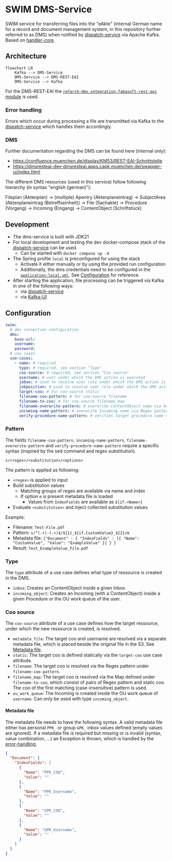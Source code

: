 # SWIM DMS-Service

SWIM service for transferring files into the "eAkte" (internal German name for a record and document management system, in this repository further referred to as DMS) when notified by [dispatch-service](../dispatch-service) via Apache Kafka.
Based on [handler-core](../handler-core).

## Architecture

```mermaid
flowchart LR
    Kafka --> DMS-Service
    DMS-Service --> DMS-REST-EAI
    DMS-Service --> Kafka
```

For the DMS-REST-EAI the [`refarch-dms-integration-fabasoft-rest-api` module](https://github.com/it-at-m/refarch/tree/main/refarch-integrations/refarch-dms-integration/refarch-dms-integration-fabasoft-rest-api) is used. 

### Error handling

Errors which occur during processing a file are transmitted via Kafka to the [dispatch-service](../dispatch-service) which handles them accordingly.

### DMS

Further documentation regarding the DMS can be found here (internal only):
- https://confluence.muenchen.de/display/KM53/REST-EAI-Schnittstelle
- https://dmsresteai-dev-dmsresteai.apps.capk.muenchen.de/swagger-ui/index.html

The different DMS resources (used in this service) follow following hierarchy (in syntax "english (german)"):

Fileplan (Aktenplan) → (multiple) Apentry (Aktenplaneintrag) → SubjectArea (Aktenplaneintrag (Betreffseinheit)) → File (Sachakte) → Procedure (Vorgang) → Incoming (Eingang) → ContentObject (Schriftstück)

## Development

- The dms-service is built with JDK21
- For local development and testing the dev docker-compose stack of the [dispatch-service](../dispatch-service) can be used.
    - Can be started with `docker compose up -d`
- The Spring profile `local` is preconfigured for using the stack
    - Activate it either manually or by using the provided run configuration
    - Additionally, the dms credentials need to be configured in the [`application-local.yml`](./src/main/resources/application-local.yml). See [Configuration](#configuration) for reference.
- After starting the application, file processing can be triggered via Kafka in one of the following ways:
    - via [dispatch-service](../dispatch-service)
    - via [Kafka-UI](http://localhost:8089/)

## Configuration

```yaml
swim:
  # dms connection configuration
  dms:
    base-url:
    username:
    password:
  # use cases
  use-cases:
    - name: # required
      type: # required, see section "Type"
      coo-source: # required, see section "Coo source"
      username: # user under which the DMS action is executed
      joboe: # used to resolve user role under which the DMS action is executed, default role if not defined
      jobposition: # used to resolve user role under which the DMS action is executed, default role if not defined
      target-coo: # for coo-source static
      filename-coo-pattern: # for coo-source filename
      filename-to-coo: # for coo-source filename_map
      filename-overwrite-pattern: # overwrite ContentObject name via Regex pattern
      incoming-name-pattern: # overwrite Incoming name via Regex pattern, only applies to type incoming_object
      verify-procedure-name-pattern: # verifies target procedure name matches this pattern, only applies to type incoming_object
```

### Pattern

The fields `filename-coo-pattern`, `incoming-name-pattern`, `filename-overwrite-pattern` and `verify-procedure-name-pattern` require a specific syntax (inspired by the sed command and regex substitution).

```
s/<regex>/<substitution>/<options>
```

The pattern is applied as following:
- `<regex>` is applied to input
- Build substitution values
  - Matching groups of regex are available via name and index
  - If option `m` is present metadata file is loaded
    - Values from `IndexFields` are available as `${if.<Name>}`
- Evaluate `<substitution>` and inject collected substitution values

Example:
- Filename: `Test-File.pdf`
- Pattern: `s/^(.+)-(.+)$/${1}_${if.CustomValue}_${2}/m`
- Metadata file: `{"Document" : { "IndexFields" : [{ "Name": "CustomValue", "Value": "ExampleValue" }] } }`
- Result: `Test_ExampleValue_File.pdf`

### Type

The `type` attribute of a use case defines what type of ressource is created in the DMS.

- `inbox`: Creates an ContentObject inside a given Inbox.
- `incoming_object`: Creates an Incoming (with a ContentObject) inside a given Procedure or the OU work queue of the user.

### Coo source

The `coo-source` attribute of a use case defines how the target ressource, under which the new ressource is created, is resolved.

- `metadata_file`: The target coo and username are resolved via a separate metadata file, which is placed beside the original file in the S3. See [Metadata file](#metadata-file).
- `static`: The target coo is defined statically via the `target-coo` use case attribute.
- `filename`: The target coo is resolved via the Regex pattern under `filename-coo-pattern`.
- `filename_map`: The target coo is resolved via the Map defined under `filename-to-coo`, which consist of pairs of Regex pattern and static coo. The coo of the first matching (case-insensitive) pattern is used.
- `ou_work_queue`: The Incoming is created inside the OU work queue of `username`. Can only be used with type `incoming_object`.

#### Metadata file

The metadata file needs to have the following syntax.
A valid metadata file either has personal `PPK_` or group `GPK_` inbox values defined (empty values are ignored).
If a metadata file is required but missing or is invalid (syntax, value combination, ...) an Exception is thrown, which is handled by the [error-handling](#error-handling).

```json
{
  "Document": {
    "IndexFields": [
      {
        "Name": "PPK_COO",
        "Value": ""
      },
      {
        "Name": "PPK_Username",
        "Value": ""
      },
      {
        "Name": "GPK_COO",
        "Value": ""
      },
      {
        "Name": "GPK_Username",
        "Value": ""
      }
    ]
  }
}
```
